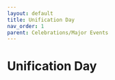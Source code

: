 ```yaml
---
layout: default
title: Unification Day
nav_order: 1
parent: Celebrations/Major Events
---
```


# Unification Day